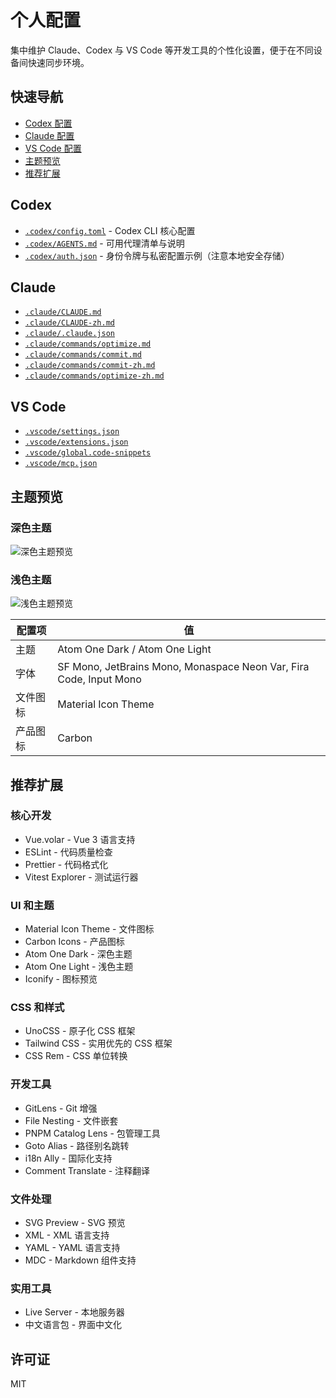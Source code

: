 # 个人配置

集中维护 Claude、Codex 与 VS Code 等开发工具的个性化设置，便于在不同设备间快速同步环境。

## 快速导航

- [Codex 配置](#codex)
- [Claude 配置](#claude)
- [VS Code 配置](#vscode)
- [主题预览](#主题预览)
- [推荐扩展](#推荐扩展)

## Codex

- [`.codex/config.toml`](./.codex/config.toml) - Codex CLI 核心配置
- [`.codex/AGENTS.md`](./.codex/AGENTS.md) - 可用代理清单与说明
- [`.codex/auth.json`](./.codex/auth.json) - 身份令牌与私密配置示例（注意本地安全存储）

## Claude

- [`.claude/CLAUDE.md`](./.claude/CLAUDE.md)
- [`.claude/CLAUDE-zh.md`](./.claude/CLAUDE-zh.md)
- [`.claude/.claude.json`](./.claude/.claude.json)
- [`.claude/commands/optimize.md`](./.claude/commands/optimize.md)
- [`.claude/commands/commit.md`](./.claude/commands/commit.md)
- [`.claude/commands/commit-zh.md`](./.claude/commands/commit-zh.md)
- [`.claude/commands/optimize-zh.md`](./.claude/commands/optimize-zh.md)

## VS Code

- [`.vscode/settings.json`](./.vscode/settings.json)
- [`.vscode/extensions.json`](./.vscode/extensions.json)
- [`.vscode/global.code-snippets`](./.vscode/global.code-snippets)
- [`.vscode/mcp.json`](./.vscode/mcp.json)

## 主题预览

### 深色主题

![深色主题预览](./dark-theme.png)

### 浅色主题

![浅色主题预览](./light-theme.png)

| 配置项 | 值 |
|--------|-----|
| 主题 | Atom One Dark / Atom One Light |
| 字体 | SF Mono, JetBrains Mono, Monaspace Neon Var, Fira Code, Input Mono |
| 文件图标 | Material Icon Theme |
| 产品图标 | Carbon |

## 推荐扩展

### 核心开发

- Vue.volar - Vue 3 语言支持
- ESLint - 代码质量检查
- Prettier - 代码格式化
- Vitest Explorer - 测试运行器

### UI 和主题

- Material Icon Theme - 文件图标
- Carbon Icons - 产品图标
- Atom One Dark - 深色主题
- Atom One Light - 浅色主题
- Iconify - 图标预览

### CSS 和样式

- UnoCSS - 原子化 CSS 框架
- Tailwind CSS - 实用优先的 CSS 框架
- CSS Rem - CSS 单位转换

### 开发工具

- GitLens - Git 增强
- File Nesting - 文件嵌套
- PNPM Catalog Lens - 包管理工具
- Goto Alias - 路径别名跳转
- i18n Ally - 国际化支持
- Comment Translate - 注释翻译

### 文件处理

- SVG Preview - SVG 预览
- XML - XML 语言支持
- YAML - YAML 语言支持
- MDC - Markdown 组件支持

### 实用工具

- Live Server - 本地服务器
- 中文语言包 - 界面中文化

## 许可证

MIT
